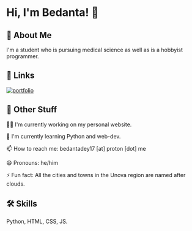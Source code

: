 # Hi, I'm Bedanta! 👋


## 🚀 About Me
I'm a student who is pursuing medical science as well as is a hobbyist programmer.


## 🔗 Links
[![portfolio](https://img.shields.io/badge/my_portfolio-000?style=for-the-badge&logo=ko-fi&logoColor=white)](https://bedanta.tech/)
## 🎈 Other Stuff
👩‍💻 I'm currently working on my personal website.

🧠 I'm currently learning Python and web-dev.

📫 How to reach me: bedantadey17 [at] proton [dot] me

😄 Pronouns: he/him

⚡️ Fun fact: All the cities and towns in the Unova region are named after clouds.


## 🛠 Skills
Python, HTML, CSS, JS.
